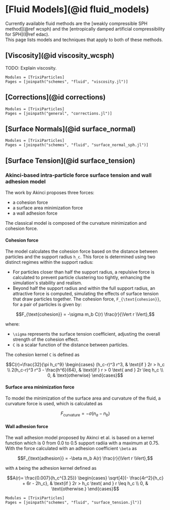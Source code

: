 # [Fluid Models](@id fluid_models)
Currently available fluid methods are the [weakly compressible SPH method](@ref wcsph) and the [entropically damped artificial compressibility for SPH](@ref edac).  
This page lists models and techniques that apply to both of these methods.  

## [Viscosity](@id viscosity_wcsph)

TODO: Explain viscosity.

```@autodocs
Modules = [TrixiParticles]
Pages = [joinpath("schemes", "fluid", "viscosity.jl")]
```

## [Corrections](@id corrections)

```@autodocs
Modules = [TrixiParticles]
Pages = [joinpath("general", "corrections.jl")]
```



## [Surface Normals](@id surface_normal)
```@autodocs
Modules = [TrixiParticles]
Pages = [joinpath("schemes", "fluid", "surface_normal_sph.jl")]
```

## [Surface Tension](@id surface_tension)

### Akinci-based intra-particle force surface tension and wall adhesion model
The work by Akinci proposes three forces:
- a cohesion force
- a surface area minimization force
- a wall adhesion force

The classical model is composed of the curvature minimization and cohesion force.

#### Cohesion force
The model calculates the cohesion force based on the distance between particles and the support radius ``h_c``.
This force is determined using two distinct regimes within the support radius:
- For particles closer than half the support radius,
  a repulsive force is calculated to prevent particle clustering too tightly,
  enhancing the simulation's stability and realism.
- Beyond half the support radius and within the full support radius,
  an attractive force is computed, simulating the effects of surface tension that draw particles together.
The cohesion force, ``F_{\text{cohesion}}``, for a pair of particles is given by:
```math
F_{\text{cohesion}} = -\sigma m_b C(r) \frac{r}{\Vert r \Vert},
```
where:
- ``\sigma`` represents the surface tension coefficient, adjusting the overall strength of the cohesion effect.
- ``C`` is a scalar function of the distance between particles.

The cohesion kernel ``C`` is defined as
```math
C(r)=\frac{32}{\pi h_c^9}
\begin{cases}
(h_c-r)^3 r^3, & \text{if } 2r > h_c \\
2(h_c-r)^3 r^3 - \frac{h^6}{64}, & \text{if } r > 0 \text{ and } 2r \leq h_c \\
0, & \text{otherwise}
\end{cases}
```

#### Surface area minimization force
To model the minimization of the surface area and curvature of the fluid, a curvature force is used, which is calculated as
```math
F_{\text{curvature}} = -\sigma (n_a - n_b)
```

#### Wall adhesion force
The wall adhesion model proposed by Akinci et al. is based on a kernel function which is 0 from 0.0 to 0.5 support radiia with a maximum at 0.75.
With the force calculated with an adhesion coefficient ``\beta`` as
```math
F_{\text{adhesion}} = -\beta m_b A(r) \frac{r}{\Vert r \Vert},
```
with ``A`` being the adhesion kernel defined as
```math
A(r)= \frac{0.007}{h_c^{3.25}}
\begin{cases}
\sqrt[4]{- \frac{4r^2}{h_c} + 6r - 2h_c}, & \text{if } 2r > h_c \text{ and } r \leq h_c \\
0, & \text{otherwise.}
\end{cases}
```

```@autodocs
Modules = [TrixiParticles]
Pages = [joinpath("schemes", "fluid", "surface_tension.jl")]
```
